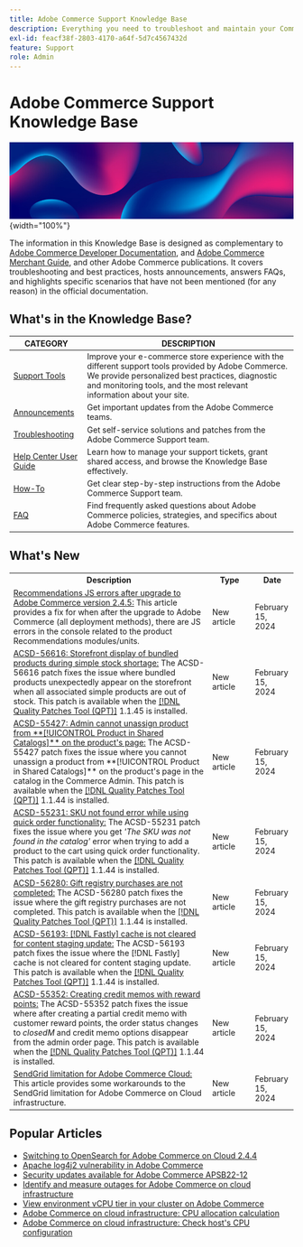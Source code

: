 ```yaml
---
title: Adobe Commerce Support Knowledge Base
description: Everything you need to troubleshoot and maintain your Commerce store.
exl-id: feacf38f-2803-4170-a64f-5d7c4567432d
feature: Support
role: Admin
---
```

# Adobe Commerce Support Knowledge Base

![Knowledge Base homepage](../help/assets/knowledge-base-home-page-cover.jpg){width="100%"}

The information in this Knowledge Base is designed as complementary to [Adobe Commerce Developer Documentation](https://developer.adobe.com/commerce/docs), and [Adobe Commerce Merchant Guide](https://experienceleague.adobe.com/docs/commerce-admin/user-guides/home.html), and other Adobe Commerce publications. It covers troubleshooting and best practices, hosts announcements, answers FAQs, and highlights specific scenarios that have not been mentioned (for any reason) in the official documentation.

## What's in the Knowledge Base?

| CATEGORY | DESCRIPTION | 
| --- | --- |
| [Support Tools](/help/support-tools/overview.md) | Improve your e-commerce store experience with the different support tools provided by Adobe Commerce. We provide personalized best practices, diagnostic and monitoring tools, and the most relevant information about your site. |
| [Announcements](/help/announcements/overview.md) | Get important updates from the Adobe Commerce teams. |
| [Troubleshooting](/help/troubleshooting/overview.md) | Get self-service solutions and patches from the Adobe Commerce Support team. |
| [Help Center User Guide](/help/help-center-guide/help-center/magento-help-center-user-guide.md) | Learn how to manage your support tickets, grant shared access, and browse the Knowledge Base effectively. |
| [How-To](/help/how-to/overview.md) | Get clear step-by-step instructions from the Adobe Commerce Support team. |
| [FAQ](/help/faq/overview.md) | Find frequently asked questions about Adobe Commerce policies, strategies, and specifics about Adobe Commerce features. | 

## What's New

<table style="width:100%">
  <tr>
    <th style="width:70%">Description</th>
    <th style="width:15%">Type</th>
    <th style="width:15%">Date</th>
  </tr>

 <tr>
    <td>
    <a href = "https://experienceleague.adobe.com/docs/commerce-knowledge-base/kb/troubleshooting/installation-and-upgrade/recommendations-js-errors-after-upgrade-to-adobe-commerce-version-2.4.5.html">Recommendations JS errors after upgrade to Adobe Commerce version 2.4.5:</a> This article provides a fix for when after the upgrade to Adobe Commerce (all deployment methods), there are JS errors in the console related to the product Recommendations modules/units.
    </td>
    <td>New article</td>
    <td>February 15, 2024</td>
  </tr>

  <td>
    <a href = "https://experienceleague.adobe.com/docs/commerce-knowledge-base/kb/support-tools/patches/v1-1-45/acsd-56616-out-of-stock-simple-products-trigger-bundle-display.html">ACSD-56616: Storefront display of bundled products during simple stock shortage:</a> The ACSD-56616 patch fixes the issue where bundled products unexpectedly appear on the storefront when all associated simple products are out of stock. This patch is available when the <a href="https://experienceleague.adobe.com/docs/commerce-knowledge-base/kb/announcements/commerce-announcements/magento-quality-patches-released-new-tool-to-self-serve-quality-patches.html">[!DNL Quality Patches Tool (QPT)]</a> 1.1.45 is installed.  
    </td>
    <td>New article</td>
    <td>February 15, 2024</td>
  </tr>

  <tr>
    <td>
    <a href="https://experienceleague.adobe.com/docs/commerce-knowledge-base/kb/support-tools/patches/v1-1-44/acsd-55427-admin-user-cannot-unassign-product-from-shared-catalog-from-product-page.html">ACSD-55427: Admin cannot unassign product from **[!UICONTROL Product in Shared Catalogs]** on the product's page:</a> The ACSD-55427 patch fixes the issue where you cannot unassign a product from **[!UICONTROL Product in Shared Catalogs]** on the product's page in the catalog in the Commerce Admin. This patch is available when the <a href="https://experienceleague.adobe.com/docs/commerce-knowledge-base/kb/announcements/commerce-announcements/magento-quality-patches-released-new-tool-to-self-serve-quality-patches.html">[!DNL Quality Patches Tool (QPT)]</a> 1.1.44 is installed. 
    </td>
    <td>New article </td>
    <td>February 15, 2024</td>
 </tr>

   <tr>
    <td>
    <a href="https://experienceleague.adobe.com/docs/commerce-knowledge-base/kb/support-tools/patches/v1-1-44/acsd-55231-sku-not-found-in-catalog.html">ACSD-55231: SKU not found error while using quick order functionality:</a> The ACSD-55231 patch fixes the issue where you get <em>'The SKU was not found in the catalog'</em> error when trying to add a product to the cart using quick order functionality. This patch is available when the <a href="https://experienceleague.adobe.com/docs/commerce-knowledge-base/kb/announcements/commerce-announcements/magento-quality-patches-released-new-tool-to-self-serve-quality-patches.html">[!DNL Quality Patches Tool (QPT)]</a> 1.1.44 is installed. 
    </td>
    <td>New article </td>
    <td>February 15, 2024</td>
 </tr>

  <tr>
    <td>
    <a href="https://experienceleague.adobe.com/docs/commerce-knowledge-base/kb/support-tools/patches/v1-1-44/acsd-56280-gift-registry-purchases-are-not-completed.html">ACSD-56280: Gift registry purchases are not completed:</a> The ACSD-56280 patch fixes the issue where the gift registry purchases are not completed. This patch is available when the <a href="https://experienceleague.adobe.com/docs/commerce-knowledge-base/kb/announcements/commerce-announcements/magento-quality-patches-released-new-tool-to-self-serve-quality-patches.html">[!DNL Quality Patches Tool (QPT)]</a> 1.1.44 is installed. 
    </td>
    <td>New article </td>
    <td>February 15, 2024</td>
 </tr>

   <tr>
    <td>
    <a href="https://experienceleague.adobe.com/docs/commerce-knowledge-base/kb/support-tools/patches/v1-1-44/acsd-56193-fastly-cache-not-cleared-for-content-staging-update.html">ACSD-56193: [!DNL Fastly] cache is not cleared for content staging update:</a> The ACSD-56193 patch fixes the issue where the [!DNL Fastly] cache is not cleared for content staging update. This patch is available when the <a href="https://experienceleague.adobe.com/docs/commerce-knowledge-base/kb/announcements/commerce-announcements/magento-quality-patches-released-new-tool-to-self-serve-quality-patches.html">[!DNL Quality Patches Tool (QPT)]</a> 1.1.44 is installed.  
    </td>
    <td>New article </td>
    <td>February 15, 2024</td>
 </tr>

  <tr>
    <td>
    <a href="https://experienceleague.adobe.com/docs/commerce-knowledge-base/kb/support-tools/patches/v1-1-44/acsd-55352-creating-credit-memos-with-reward-points.html">ACSD-55352: Creating credit memos with reward points:</a> The ACSD-55352 patch fixes the issue where after creating a partial credit memo with customer reward points, the order status changes to <em>closedM</em> and credit memo options disappear from the admin order page. This patch is available when the <a href="https://experienceleague.adobe.com/docs/commerce-knowledge-base/kb/announcements/commerce-announcements/magento-quality-patches-released-new-tool-to-self-serve-quality-patches.html">[!DNL Quality Patches Tool (QPT)]</a> 1.1.44 is installed. 
    </td>
    <td>New article </td>
    <td>February 15, 2024</td>
 </tr>

 <tr>
    <td>
    <a href="https://experienceleague.adobe.com/docs/commerce-knowledge-base/kb/troubleshooting/miscellaneous/sendgrid-file-limitation.html">SendGrid limitation for Adobe Commerce Cloud:</a> This article provides some workarounds to the SendGrid limitation for Adobe Commerce on Cloud infrastructure.
    </td>
    <td>New article </td>
    <td>February 15, 2024</td>
 </tr>
</table>

## Popular Articles

* [Switching to OpenSearch for Adobe Commerce on Cloud 2.4.4](/help/announcements/adobe-commerce-announcements/switching-to-opensearch-for-adobe-commerce-on-cloud-2-4-4.md)
* [Apache log4j2 vulnerability in Adobe Commerce](/help/announcements/adobe-commerce-announcements/apache-log4j2-adobe-commerce.md)
* [Security updates available for Adobe Commerce APSB22-12](/help/troubleshooting/known-issues-patches-attached/0-day-vulnerability-patch.md)
* [Identify and measure outages for Adobe Commerce on cloud infrastructure](/help/how-to/general/how-to-identify-outages.md)
* [View environment vCPU tier in your cluster on Adobe Commerce](/help/how-to/general/check-vcpu-using-observation-for-adobe-commerce.md)
* [Adobe Commerce on cloud infrastructure: CPU allocation calculation](/help/how-to/general/magento-commerce-cloud-cpu-allocation-calculation.md)
* [Adobe Commerce on cloud infrastructure: Check host's CPU configuration](/help/how-to/general/magento-commerce-cloud-check-hosts-cpu-configuration.md)

